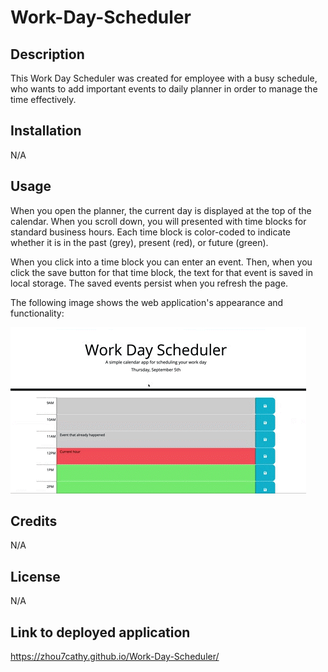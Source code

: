 # Work-Day-Scheduler

## Description

This Work Day Scheduler was created for employee with a busy schedule, who wants to add important events to daily planner in order to manage the time effectively.

## Installation

N/A

## Usage

When you open the planner, the current day is displayed at the top of the calendar. When you scroll down, you will presented with time blocks for standard business hours. Each time block is color-coded to indicate whether it is in the past (grey), present (red), or future (green). 

When you click into a time block you can enter an event. Then, when you click the save button for that time block, the text for that event is saved in local storage. The saved events persist when you refresh the page.



The following image shows the web application's appearance and functionality:

![alt text](/assets/work-day-scheduler.gif)

## Credits

N/A

## License

N/A


## Link to deployed application

https://zhou7cathy.github.io/Work-Day-Scheduler/

